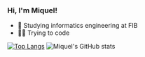 ### Hi, I'm Miquel!

- 🔭 Studying informatics engineering at FIB
- 👨‍💻 Trying to code

[![Top Langs](https://github-readme-stats.vercel.app/api/top-langs/?username=miquelt9&theme=vue&layout=compact&langs_count=6)](https://github.com/miquelt9/github-readme-stats)
![Miquel's GitHub stats](https://github-readme-stats.vercel.app/api?username=miquelt9&theme=vue)


